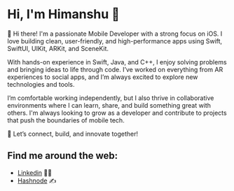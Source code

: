 # Hi, I'm Himanshu 👋

👋 Hi there! I'm a passionate Mobile Developer with a strong focus on iOS. I love building clean, user-friendly, and high-performance apps using Swift, SwiftUI, UIKit, ARKit, and SceneKit.

With hands-on experience in Swift, Java, and C++, I enjoy solving problems and bringing ideas to life through code. I’ve worked on everything from AR experiences to social apps, and I’m always excited to explore new technologies and tools.

I’m comfortable working independently, but I also thrive in collaborative environments where I can learn, share, and build something great with others. I'm always looking to grow as a developer and contribute to projects that push the boundaries of mobile tech.

🚀 Let’s connect, build, and innovate together!

## Find me around the web: 
- <a href="https://www.linkedin.com/in/himanshu-goyal24/">Linkedin</a> 👨‍💻
- <a href="https://himanshugoyal.hashnode.dev/">Hashnode</a> ✍️
